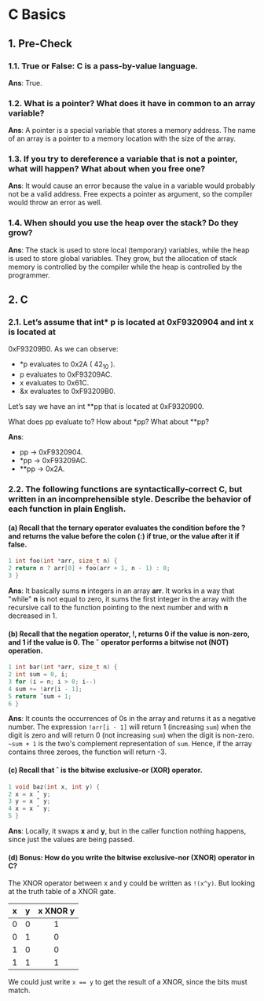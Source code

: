 # C Basics

## 1. Pre-Check

### 1.1. True or False: C is a pass-by-value language.

**Ans**: True.

### 1.2. What is a pointer? What does it have in common to an array variable?

**Ans**: A pointer is a special variable that stores a memory address. The name of an array is a pointer to a memory location with the size of the array.

### 1.3. If you try to dereference a variable that is not a pointer, what will happen? What about when you free one?

**Ans**: It would cause an error because the value in a variable would probably not be a valid address. Free expects a pointer as argument, so the compiler would throw an error as well.

### 1.4. When should you use the heap over the stack? Do they grow?

**Ans**: The stack is used to store local (temporary) variables, while the heap is used to store global variables. They grow, but the allocation of stack memory is controlled by the compiler while the heap is controlled by the programmer.

## 2. C

### 2.1. Let’s assume that int\* p is located at 0xF9320904 and int x is located at
0xF93209B0. As we can observe:

- \*p evaluates to 0x2A ( $42_{10}$ ).
- p evaluates to 0xF93209AC.
- x evaluates to 0x61C.
- &x evaluates to 0xF93209B0.

Let’s say we have an int \*\*pp that is located at 0xF9320900.

What does pp evaluate to? How about \*pp? What about \*\*pp?

**Ans**: 

- pp -> 0xF9320904.
- \*pp -> 0xF93209AC.
- \*\*pp -> 0x2A.

### 2.2. The following functions are syntactically-correct C, but written in an incomprehensible style. Describe the behavior of each function in plain English.

#### (a) Recall that the ternary operator evaluates the condition before the ? and returns the value before the colon (:) if true, or the value after it if false.

```c
1 int foo(int *arr, size_t n) {
2 return n ? arr[0] + foo(arr + 1, n - 1) : 0;
3 }
```

**Ans**: It basically sums **n** integers in an array **arr**. It works in a way that "while" **n** is not equal to zero, it sums the first integer in the array with the recursive call to the function pointing to the next number and with **n** decreased in 1.

#### (b) Recall that the negation operator, !, returns 0 if the value is non-zero, and 1 if the value is 0. The ˜ operator performs a bitwise not (NOT) operation.

```c
1 int bar(int *arr, size_t n) {
2 int sum = 0, i;
3 for (i = n; i > 0; i--)
4 sum += !arr[i - 1];
5 return ˜sum + 1;
6 }
```

**Ans**: It counts the occurrences of 0s in the array and returns it as a negative number. The expression `!arr[i - 1]` will return 1 (increasing `sum`) when the digit is zero and will return 0 (not increasing `sum`) when the digit is non-zero. `~sum + 1` is the two's complement representation of `sum`. Hence, if the array contains three zeroes, the function will return -3.

#### (c) Recall that ˆ is the bitwise exclusive-or (XOR) operator.

```c
1 void baz(int x, int y) {
2 x = x ˆ y;
3 y = x ˆ y;
4 x = x ˆ y;
5 }
```

**Ans**: Locally, it swaps **x** and **y**, but in the caller function nothing happens, since just the values are being passed.

#### (d) Bonus: How do you write the bitwise exclusive-nor (XNOR) operator in C?

The XNOR operator between x and y could be written as `!(x^y)`. But looking at the truth table of a XNOR gate.

| x | y | x XNOR y |
|:-:|:-:|:--------:|
| 0 | 0 |     1    |
| 0 | 1 |     0    |
| 1 | 0 |     0    |
| 1 | 1 |     1    |

We could just write `x == y` to get the result of a XNOR, since the bits must match.
